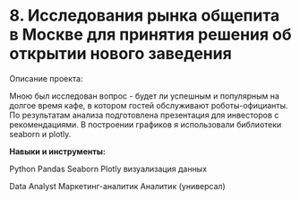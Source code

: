 #  8. Исследования рынка общепита в Москве для принятия решения об открытии нового заведения

Описание проекта: 

Мною был исследован вопрос - будет ли успешным и популярным на долгое время кафе, в котором гостей обслуживают роботы-официанты. По результатам анализа подготовлена презентация для инвесторов с рекомендациями. В построении графиков я использовали библиотеки seaborn и plotly. 

**Навыки и инструменты:** 


Python
Pandas
Seaborn
Plotly
визуализация данных


Data Analyst
Маркетинг-аналитик
Аналитик (универсал)
    
    


 
